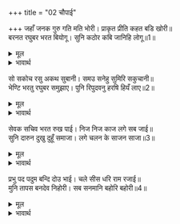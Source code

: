 +++
title = "02 चौपाई"

+++
जहाँ जनक गुरु गति मति भोरी। प्राकृत प्रीति कहत बडि खोरी॥  
बरनत रघुबर भरत बियोगू। सुनि कठोर कबि जानिहि लोगू॥1॥  

<details><summary>मूल</summary>

जहाँ जनक गुरु गति मति भोरी। प्राकृत प्रीति कहत बडि खोरी॥  
बरनत रघुबर भरत बियोगू। सुनि कठोर कबि जानिहि लोगू॥1॥  
</details>

<details><summary>भावार्थ</summary>

जहाँ जनकजी और गुरु वशिष्ठजी की बुद्धि की गति कुण्ठित हो, उस दिव्य प्रेम को प्राकृत (लौकिक) कहने में बडा दोष है। श्री रामचन्द्रजी और भरतजी के वियोग का वर्णन करते सुनकर लोग कवि को कठोर हृदय समझेङ्गे॥1॥  
</details>

सो सकोच रसु अकथ सुबानी। समउ सनेहु सुमिरि सकुचानी॥  
भेण्टि भरतु रघुबर समुझाए। पुनि रिपुदवनु हरषि हियँ लाए॥2॥  

<details><summary>मूल</summary>

सो सकोच रसु अकथ सुबानी। समउ सनेहु सुमिरि सकुचानी॥  
भेण्टि भरतु रघुबर समुझाए। पुनि रिपुदवनु हरषि हियँ लाए॥2॥  
</details>

<details><summary>भावार्थ</summary>

वह सङ्कोच रस अकथनीय है। अतएव कवि की सुन्दर वाणी उस समय उसके प्रेम को स्मरण करके सकुचा गई। भरतजी को भेण्ट कर श्री रघुनाथजी ने उनको समझाया। फिर हर्षित होकर शत्रुघ्नजी को हृदय से लगा लिया॥2॥  
</details>

सेवक सचिव भरत रुख पाई। निज निज काज लगे सब जाई॥  
सुनि दारुन दुखु दुहूँ समाजा। लगे चलन के साजन साजा॥3॥  

<details><summary>मूल</summary>

सेवक सचिव भरत रुख पाई। निज निज काज लगे सब जाई॥  
सुनि दारुन दुखु दुहूँ समाजा। लगे चलन के साजन साजा॥3॥  
</details>

<details><summary>भावार्थ</summary>

सेवक और मन्त्री भरतजी का रुख पाकर सब अपने-अपने काम में जा लगे। यह सुनकर दोनों समाजों में दारुण दुःख छा गया। वे चलने की तैयारियाँ करने लगे॥3॥  
</details>

प्रभु पद पदुम बन्दि दोउ भाई। चले सीस धरि राम रजाई॥  
मुनि तापस बनदेव निहोरी। सब सनमानि बहोरि बहोरी॥4॥  

<details><summary>मूल</summary>

प्रभु पद पदुम बन्दि दोउ भाई। चले सीस धरि राम रजाई॥  
मुनि तापस बनदेव निहोरी। सब सनमानि बहोरि बहोरी॥4॥  
</details>

<details><summary>भावार्थ</summary>

प्रभु के चरणकमलों की वन्दना करके तथा श्री रामजी की आज्ञा को सिर पर रखकर भरत-शत्रुघ्न दोनों भाई चले। मुनि, तपस्वी और वनदेवता सबका बार-बार सम्मान करके उनकी विनती की॥4॥  
</details>

<div class="audioEmbed"  caption="AIR-वाचनम्" src="https://archive
.org/download/rAmcharitmAnas-AIR/EPI-238.mp3"></div>
